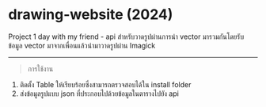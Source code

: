 # drawing-website (2024)
Project 1 day with my friend - api สำหรับวาดรูปผ่านการนำ vector มารวมกันโดยรับข้อมูล vector มาจากเพื่อนแล้วนำมาวาดรูปผ่าน Imagick

---

> การใช้งาน
1. ติดตั้ง Table ให้เรียบร้อยซึ่งสามารถตรวจสอบได้ใน install folder
2. ส่งข้อมูลรูปแบบ json ที่ประกอบไปด้วยข้อมูลในตารางไปยัง api
